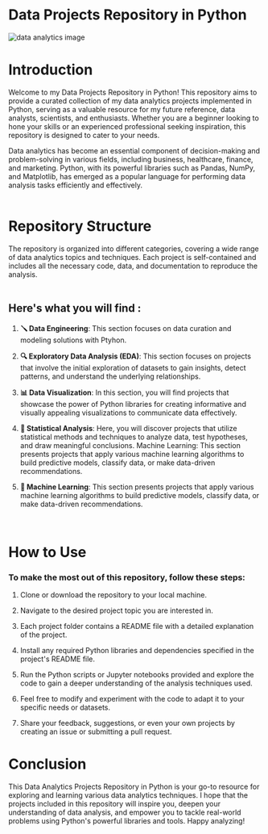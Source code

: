 # Data Projects Repository in Python
![data analytics image](https://d24x5qendt1bag.cloudfront.net/uploads/2018/02/24095953/ANALYTICS_AND_DATA_SCIENCE.jpg)
# Introduction


Welcome to my Data Projects Repository in Python! This repository aims to provide a curated collection of my data analytics projects implemented in Python, serving as a valuable resource for my future reference, data analysts, scientists, and enthusiasts. Whether you are a beginner looking to hone your skills or an experienced professional seeking inspiration, this repository is designed to cater to your needs.

Data analytics has become an essential component of decision-making and problem-solving in various fields, including business, healthcare, finance, and marketing. Python, with its powerful libraries such as Pandas, NumPy, and Matplotlib, has emerged as a popular language for performing data analysis tasks efficiently and effectively.
<br>
<br>
# Repository Structure
The repository is organized into different categories, covering a wide range of data analytics topics and techniques. Each project is self-contained and includes all the necessary code, data, and documentation to reproduce the analysis.
<br>
<br>


## Here's what you will find :

1. **🪛 Data Engineering**: This section focuses on data curation and modeling solutions with Ptyhon.
   
3. **🔍 Exploratory Data Analysis (EDA)**: This section focuses on projects that involve the initial exploration of datasets to gain insights, detect patterns, and understand the underlying relationships.

4. **📊 Data Visualization**: In this section, you will find projects that showcase the power of Python libraries for creating informative and visually appealing visualizations to communicate data effectively.

5. **🧪 Statistical Analysis**: Here, you will discover projects that utilize statistical methods and techniques to analyze data, test hypotheses, and draw meaningful conclusions.
Machine Learning: This section presents projects that apply various machine learning algorithms to build predictive models, classify data, or make data-driven recommendations.

6. **🧠 Machine Learning**: This section presents projects that apply various machine learning algorithms to build predictive models, classify data, or make data-driven recommendations.

<br>

# How to Use

### To make the most out of this repository, follow these steps:

1. Clone or download the repository to your local machine.

2. Navigate to the desired project topic you are interested in.

3. Each project folder contains a README file with a detailed explanation of the project.

4. Install any required Python libraries and dependencies specified in the project's README file.

5. Run the Python scripts or Jupyter notebooks provided and explore the code to gain a deeper understanding of the analysis techniques used.

6. Feel free to modify and experiment with the code to adapt it to your specific needs or datasets.

7. Share your feedback, suggestions, or even your own projects by creating an issue or submitting a pull request.


# Conclusion
This Data Analytics Projects Repository in Python is your go-to resource for exploring and learning various data analytics techniques. I hope that the projects included in this repository will inspire you, deepen your understanding of data analysis, and empower you to tackle real-world problems using Python's powerful libraries and tools. Happy analyzing!
